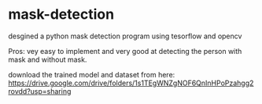 # mask-detection

desgined a python mask detection program using tesorflow and opencv

Pros:
vey easy to implement
and very good at detecting the person with mask and without mask.

download the trained model and dataset from here: https://drive.google.com/drive/folders/1s1TEgWNZgNOF6QnInHPoPzahgg2rovdd?usp=sharing
